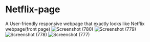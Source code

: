 # Netflix-page
A User-friendly responsive webpage that exactly looks like Netflix webpage(front page)
![Screenshot (780)](https://github.com/kavyasreeramesh/Netflix-page/assets/142800896/aad031cb-b19e-417f-9159-6f0ef2690731)
![Screenshot (779)](https://github.com/kavyasreeramesh/Netflix-page/assets/142800896/a51dc18e-6a77-47e5-b67e-093bd9487bbe)
![Screenshot (778)](https://github.com/kavyasreeramesh/Netflix-page/assets/142800896/1d3e61a1-c9af-4eeb-9882-d73644f634b6)
![Screenshot (777)](https://github.com/kavyasreeramesh/Netflix-page/assets/142800896/22104310-6d10-4823-bd41-8acfee8226fa)
